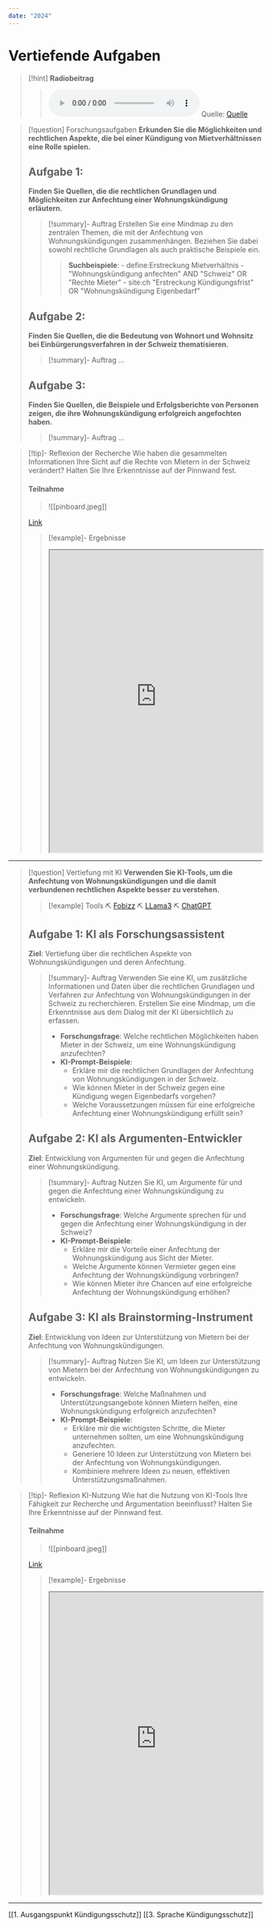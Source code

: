 ```yaml
---
date: "2024"
---
```

# Vertiefende Aufgaben
>[!hint] **Radiobeitrag**
>><audio controls><source src="https://download-media.srf.ch/world/audio/Espresso-radio/2020/01/Espresso_30-01-2020-814.mp3"></audio>
>>Quelle: [Quelle](https://www.srf.ch/sendungen/kassensturz-espresso/rechtsfragen/mietrecht/erstreckung-kuendigungsfrist-kann-ich-mich-gegen-die-wohnungskuendigung-wehren)

>[!question] Forschungsaufgaben
>**Erkunden Sie die Möglichkeiten und rechtlichen Aspekte, die bei einer Kündigung von Mietverhältnissen eine Rolle spielen.**
>
>## Aufgabe 1: 
>**Finden Sie Quellen, die die rechtlichen Grundlagen und Möglichkeiten zur Anfechtung einer Wohnungskündigung erläutern.** 
>>[!summary]- Auftrag
>>Erstellen Sie eine Mindmap zu den zentralen Themen, die mit der Anfechtung von Wohnungskündigungen zusammenhängen. Beziehen Sie dabei sowohl rechtliche Grundlagen als auch praktische Beispiele ein.
>>>**Suchbeispiele**: 
>>     - define:Erstreckung Mietverhältnis
>>     - "Wohnungskündigung anfechten" AND "Schweiz" OR "Rechte Mieter"
>>     - site:ch "Erstreckung Kündigungsfrist" OR "Wohnungskündigung Eigenbedarf"
>## Aufgabe 2: 
>**Finden Sie Quellen, die die Bedeutung von Wohnort und Wohnsitz bei Einbürgerungsverfahren in der Schweiz thematisieren.** 
>>[!summary]- Auftrag
>...
>## Aufgabe 3: 
>**Finden Sie Quellen, die Beispiele und Erfolgsberichte von Personen zeigen, die ihre Wohnungskündigung erfolgreich angefochten haben.**
>>[!summary]- Auftrag
>... 

>[!tip]- Reflexion der Recherche
>Wie haben die gesammelten Informationen Ihre Sicht auf die Rechte von Mietern in der Schweiz verändert? Halten Sie Ihre Erkenntnisse auf der Pinnwand fest.
>#### Teilnahme
>>![[pinboard.jpeg]]
>
>[Link](https://pinboard.streamlit.app)
>>[!example]- Ergebnisse
>>
>><iframe width="100%" height="600" src="https://pinerge.streamlit.app/?embed=true" allowfullscreen allow="geolocation *; autoplay; encrypted-media"></iframe>

---

>[!question] Vertiefung mit KI
>**Verwenden Sie KI-Tools, um die Anfechtung von Wohnungskündigungen und die damit verbundenen rechtlichen Aspekte besser zu verstehen.**
>
>>[!example] Tools
>>⛏ [Fobizz](https://tools.fobizz.com/go)
>>⛏ [LLama3](https://www.llama2.ai/)
>>⛏ [ChatGPT](https://chatgpt.com/)
>>
>## Aufgabe 1: **KI als Forschungsassistent**
> **Ziel**: Vertiefung über die rechtlichen Aspekte von Wohnungskündigungen und deren Anfechtung.
>>[!summary]- Auftrag
>>Verwenden Sie eine KI, um zusätzliche Informationen und Daten über die rechtlichen Grundlagen und Verfahren zur Anfechtung von Wohnungskündigungen in der Schweiz zu recherchieren.
>>Erstellen Sie eine Mindmap, um die Erkenntnisse aus dem Dialog mit der KI übersichtlich zu erfassen.
>> - **Forschungsfrage**: Welche rechtlichen Möglichkeiten haben Mieter in der Schweiz, um eine Wohnungskündigung anzufechten?
>> - **KI-Prompt-Beispiele**:
>>     - Erkläre mir die rechtlichen Grundlagen der Anfechtung von Wohnungskündigungen in der Schweiz.
>>     - Wie können Mieter in der Schweiz gegen eine Kündigung wegen Eigenbedarfs vorgehen?
>>     - Welche Voraussetzungen müssen für eine erfolgreiche Anfechtung einer Wohnungskündigung erfüllt sein?
>>
>## Aufgabe 2: **KI als Argumenten-Entwickler**
> **Ziel**: Entwicklung von Argumenten für und gegen die Anfechtung einer Wohnungskündigung.
>>[!summary]- Auftrag
>> Nutzen Sie KI, um Argumente für und gegen die Anfechtung einer Wohnungskündigung zu entwickeln.
>> - **Forschungsfrage**: Welche Argumente sprechen für und gegen die Anfechtung einer Wohnungskündigung in der Schweiz?
>> - **KI-Prompt-Beispiele**:
>>     - Erkläre mir die Vorteile einer Anfechtung der Wohnungskündigung aus Sicht der Mieter.
>>     - Welche Argumente können Vermieter gegen eine Anfechtung der Wohnungskündigung vorbringen?
>>     - Wie können Mieter ihre Chancen auf eine erfolgreiche Anfechtung der Wohnungskündigung erhöhen?
>>
>## Aufgabe 3: **KI als Brainstorming-Instrument**
> **Ziel**: Entwicklung von Ideen zur Unterstützung von Mietern bei der Anfechtung von Wohnungskündigungen.
>>[!summary]- Auftrag
>> Nutzen Sie KI, um Ideen zur Unterstützung von Mietern bei der Anfechtung von Wohnungskündigungen zu entwickeln.
>> - **Forschungsfrage**: Welche Maßnahmen und Unterstützungsangebote können Mietern helfen, eine Wohnungskündigung erfolgreich anzufechten?
>> - **KI-Prompt-Beispiele**:
>>     - Erkläre mir die wichtigsten Schritte, die Mieter unternehmen sollten, um eine Wohnungskündigung anzufechten.
>>     - Generiere 10 Ideen zur Unterstützung von Mietern bei der Anfechtung von Wohnungskündigungen.
>>     - Kombiniere mehrere Ideen zu neuen, effektiven Unterstützungsmaßnahmen.

>[!tip]- Reflexion KI-Nutzung
>Wie hat die Nutzung von KI-Tools Ihre Fähigkeit zur Recherche und Argumentation beeinflusst? Halten Sie Ihre Erkenntnisse auf der Pinnwand fest.
>#### Teilnahme
>>![[pinboard.jpeg]]
>
>[Link](https://pinboard.streamlit.app)
>>[!example]- Ergebnisse
>>
>><iframe width="100%" height="600" src="https://pinerge.streamlit.app/?embed=true" allowfullscreen allow="geolocation *; autoplay; encrypted-media"></iframe>



---
[[1. Ausgangspunkt Kündigungsschutz]]
[[3. Sprache Kündigungsschutz]]